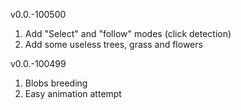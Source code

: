 v0.0.-100500
1. Add "Select" and "follow" modes (click detection)
2. Add some useless trees, grass and flowers

v0.0.-100499
1. Blobs breeding
2. Easy animation attempt